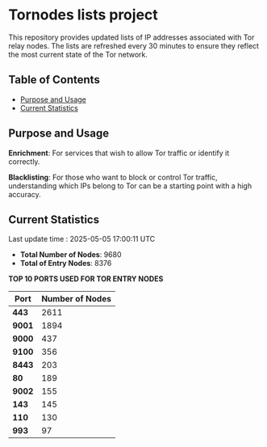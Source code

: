 # Tornodes lists project

This repository provides updated lists of IP addresses associated with Tor relay nodes. The lists are refreshed every 30 minutes to ensure they reflect the most current state of the Tor network.

## Table of Contents

- [Purpose and Usage](#purpose-and-usage)
- [Current Statistics](#current-statistics)


## Purpose and Usage

**Enrichment**: For services that wish to allow Tor traffic or identify it correctly.

**Blacklisting**: For those who want to block or control Tor traffic, understanding which IPs belong to Tor can be a starting point with a high accuracy.

## Current Statistics

Last update time : 2025-05-05 17:00:11 UTC

- **Total Number of Nodes**: 9680
- **Total of Entry Nodes**: 8376

**TOP 10 PORTS USED FOR TOR ENTRY NODES**

| **Port** | **Number of Nodes** |
|------|-----------------|
| **443**   | 2611  |
| **9001**   | 1894  |
| **9000**   | 437  |
| **9100**   | 356  |
| **8443**   | 203  |
| **80**   | 189  |
| **9002**   | 155  |
| **143**   | 145  |
| **110**   | 130  |
| **993**   | 97  |

